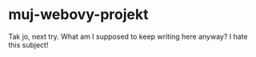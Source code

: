 # muj-webovy-projekt

Tak jo, next try. What am I supposed to keep writing here anyway? I hate this subject!
